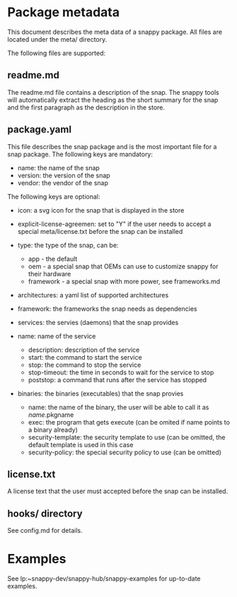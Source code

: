 # Package metadata

This document describes the meta data of a snappy package. All files
are located under the meta/ directory. 

The following files are supported:

## readme.md

The readme.md file contains a description of the snap. The snappy
tools will automatically extract the heading as the short summary for
the snap and the first paragraph as the description in the store.

## package.yaml

This file describes the snap package and is the most important file
for a snap package. The following keys are mandatory:

 * name: the name of the snap
 * version: the version of the snap
 * vendor: the vendor of the snap

The following keys are optional:
 * icon: a svg icon for the snap that is displayed in the store
 * explicit-license-agreemen: set to "Y" if the user needs to accept a
   special meta/license.txt before the snap can be installed
 
 * type: the type of the snap, can be:
   * app - the default
   * oem - a special snap that OEMs can use to customize snappy for
           their hardware
   * framework - a special snap with more power, see frameworks.md

 * architectures: a yaml list of supported architectures
 * framework: the frameworks the snap needs as dependencies

 * services: the servies (daemons) that the snap provides
 * name: name of the service
   * description: description of the service
   * start: the command to start the service
   * stop: the command to stop the service
   * stop-timeout: the time in seconds to wait for the service to stop
   * poststop: a command that runs after the service has stopped

 * binaries: the binaries (executables) that the snap provies
   * name: the name of the binary, the user will be able to call it
           as $name.$pkgname
   * exec: the program that gets execute (can be omited if name points
           to a binary already)
   * security-template: the security template to use (can be omitted,
                        the default template is used in this case
   * security-policy: the special security policy to use (can be omitted)
 
## license.txt

A license text that the user must accepted before the snap can be
installed.


## hooks/ directory

See config.md for details.

# Examples

See lp:~snappy-dev/snappy-hub/snappy-examples for up-to-date examples.
